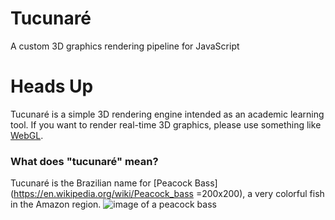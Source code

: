 # Tucunaré
A custom 3D graphics rendering pipeline for JavaScript

# Heads Up
Tucunaré is a simple 3D rendering engine intended as an academic learning tool. If you want to render real-time 3D graphics, please use something like [WebGL](https://get.webgl.org/).

### What does "tucunaré" mean?
Tucunaré is the Brazilian name for [Peacock Bass](https://en.wikipedia.org/wiki/Peacock_bass =200x200), a very colorful fish in the Amazon region. ![image of a peacock bass](https://upload.wikimedia.org/wikipedia/commons/e/ef/Peacock_bass.jpg)

